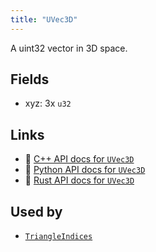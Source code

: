 ```yaml
---
title: "UVec3D"
---
```


A uint32 vector in 3D space.

## Fields

* xyz: 3x `u32`

## Links
 * 🌊 [C++ API docs for `UVec3D`](https://ref.rerun.io/docs/cpp/stable/structrerun_1_1datatypes_1_1UVec3D.html)
 * 🐍 [Python API docs for `UVec3D`](https://ref.rerun.io/docs/python/stable/common/datatypes#rerun.datatypes.UVec3D)
 * 🦀 [Rust API docs for `UVec3D`](https://docs.rs/rerun/latest/rerun/datatypes/struct.UVec3D.html)


## Used by

* [`TriangleIndices`](../components/triangle_indices.md)
